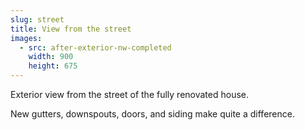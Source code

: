 ```yaml
---
slug: street
title: View from the street
images:
  - src: after-exterior-nw-completed
    width: 900
    height: 675
---
```

Exterior view from the street of the fully renovated house.

New gutters, downspouts, doors, and siding make quite a difference.
